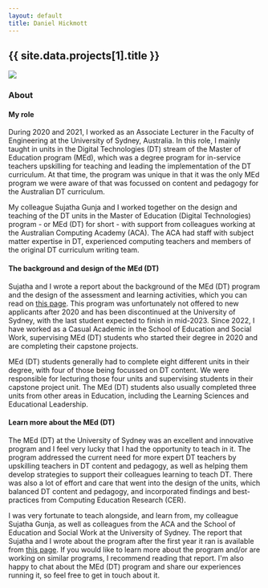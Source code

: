 ```yaml
---
layout: default
title: Daniel Hickmott
---
```


<div class="project-description">
    <h2>{{ site.data.projects[1].title }}</h2>
    <div class="row">
        <div class="col-md-4 offset-md-4">
            <img class = "img-fluid highlight-img border border-secondary" src = "{{ site.baseurl | append: '/projects/images/' | append: site.data.projects[1].imageFilePath }}">
        </div>
    </div>
    <h3>About</h3>
    <h4 class="my-3">My role</h4>
    <p>
        During 2020 and 2021, I worked as an Associate Lecturer in the Faculty of Engineering at the University of Sydney, Australia.
        In this role, I mainly taught in units in the Digital Technologies (DT) stream of the Master of Education program (MEd), which was a degree program for in-service teachers upskilling for teaching and leading the implementation of the DT curriculum.
        At that time, the program was unique in that it was the only MEd program we were aware of that was focussed on content and pedagogy for the Australian DT curriculum.
    </p>
    <p>
        My colleague Sujatha Gunja and I worked together on the design and teaching of the DT units in the Master of Education (Digital Technologies) program - or MEd (DT) for short - with support from colleagues working at the Australian Computing Academy (ACA). The ACA had staff with subject matter expertise in DT, experienced computing teachers and members of the original DT curriculum writing team.
    </p>
    <h4 class="my-3">The background and design of the MEd (DT)</h4>
    <p>
        Sujatha and I wrote a report about the background of the MEd (DT) program and the design of the assessment and learning activities, which you can read on <a href="{{ site.baseurl | append: '/projects/med-dt-article' }}" class="text-info">this page</a>. This program was unfortunately not offered to new applicants after 2020 and has been discontinued at the University of Sydney, with the last student expected to finish in mid-2023. Since 2022, I have worked as a Casual Academic in the School of Education and Social Work, supervising MEd (DT) students who started their degree in 2020 and are completing their capstone projects.
    <p>
        MEd (DT) students generally had to complete eight different units in their degree, with four of those being focussed on DT content.
        We were responsible for lecturing those four units and supervising students in their capstone project unit.
        The MEd (DT) students also usually completed three units from other areas in Education, including the Learning Sciences and Educational Leadership.
    </p>
    <h4 class="my-3">Learn more about the MEd (DT)</h4>
    <p>
        The MEd (DT) at the University of Sydney was an excellent and innovative program and I feel very lucky that I had the opportunity to teach in it. 
        The program addressed the current need for more expert DT teachers by upskilling teachers in DT content and pedagogy, as well as helping them develop strategies to support their colleagues learning to teach DT.
        There was also a lot of effort and care that went into the design of the units, which balanced DT content and pedagogy, and incorporated findings and best-practices from Computing Education Research (CER).
    </p>
    <p>
        I was very fortunate to teach alongside, and learn from, my colleague Sujatha Gunja, as well as colleagues from the ACA and the School of Education and Social Work at the University of Sydney.  
        The report that Sujatha and I wrote about the program after the first year it ran is available from <a href="{{ site.baseurl | append: '/projects/med-dt-article' }}" class="text-info">this page</a>.
        If you would like to learn more about the program and/or are working on similar programs, I recommend reading that report.
        I'm also happy to chat about the MEd (DT) program and share our experiences running it, so feel free to get in touch about it.
    </p>